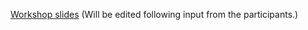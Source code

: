 [Workshop slides](https://docs.google.com/presentation/d/1O982R-aWNdpvV9COLf4d9AEZnaF1eIxfe7FoipnpXbo/edit?usp=sharing) 
(Will be edited following input from the participants.)
